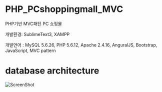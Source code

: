 # PHP_PCshoppingmall_MVC

PHP기반 MVC패턴 PC 쇼핑몰

개발환경: SublimeText3, XAMPP

개발언어 : MySQL 5.6.26, PHP 5.6.12, Apache 2.4.16, AnguralJS, Bootstrap, JavaScript, MVC pattern


# database architecture
![ScreenShot](https://github.com/superblr/PHP_PCshoppingmall_MVC/blob/master/database_architecture.png)
